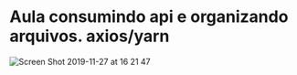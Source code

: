 # Aula consumindo api e organizando arquivos. axios/yarn

![Screen Shot 2019-11-27 at 16 21 47](https://user-images.githubusercontent.com/47014385/69753375-39900c00-1132-11ea-9c85-4667c5bbfc5b.png)
